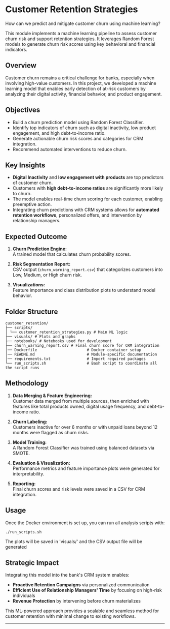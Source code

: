 # Customer Retention Strategies

How can we predict and mitigate customer churn using machine learning?

This module implements a machine learning pipeline to assess customer churn risk and support retention strategies. It leverages Random Forest models to generate churn risk scores using key behavioral and financial indicators.

## Overview

Customer churn remains a critical challenge for banks, especially when involving high-value customers. In this project, we developed a machine learning model that enables early detection of at-risk customers by analyzing their digital activity, financial behavior, and product engagement.

## Objectives

- Build a churn prediction model using Random Forest Classifier.
- Identify top indicators of churn such as digital inactivity, low product engagement, and high debt-to-income ratio.
- Generate actionable churn risk scores and categories for CRM integration.
- Recommend automated interventions to reduce churn.

## Key Insights

- **Digital Inactivity** and **low engagement with products** are top predictors of customer churn.
- Customers with **high debt-to-income ratios** are significantly more likely to churn.
- The model enables real-time churn scoring for each customer, enabling preemptive action.
- Integrating churn predictions with CRM systems allows for **automated retention workflows**, personalized offers, and intervention by relationship managers.

## Expected Outcome

1. **Churn Prediction Engine:**  
   A trained model that calculates churn probability scores.

2. **Risk Segmentation Report:**  
   CSV output (`churn_warning_report.csv`) that categorizes customers into Low, Medium, or High churn risk.

3. **Visualizations:**  
   Feature importance and class distribution plots to understand model behavior.

## Folder Structure
```
customer_retention/ 
├── scripts/ 
│ └── customer_retention_strategies.py # Main ML logic 
├── visuals/ # Plots and graphs 
├── notebooks/ # Notebooks used for development 
├── churn_warning_report.csv # Final churn score for CRM integration
│── Dockerfile                      # Docker container setup
│── README.md                       # Module-specific documentation
│── requirements.txt                # Import required packages
└── run_scripts.sh                  # Bash script to coordinate all the script runs
```

## Methodology

1. **Data Merging & Feature Engineering:**  
   Customer data merged from multiple sources, then enriched with features like total products owned, digital usage frequency, and debt-to-income ratio.

2. **Churn Labeling:**  
   Customers inactive for over 6 months or with unpaid loans beyond 12 months were flagged as churn risks.

3. **Model Training:**  
   A Random Forest Classifier was trained using balanced datasets via SMOTE.

4. **Evaluation & Visualization:**  
   Performance metrics and feature importance plots were generated for interpretability.

5. **Reporting:**  
   Final churn scores and risk levels were saved in a CSV for CRM integration.

## Usage

Once the Docker environment is set up, you can run all analysis scripts with:
```
./run_scripts.sh
```

The plots will be saved in 'visuals/' and the CSV output file will be generated


## Strategic Impact

Integrating this model into the bank's CRM system enables:
- **Proactive Retention Campaigns** via personalized communication
- **Efficient Use of Relationship Managers' Time** by focusing on high-risk individuals
- **Revenue Protection** by intervening before churn materializes

This ML-powered approach provides a scalable and seamless method for customer retention with minimal change to existing workflows.

---
